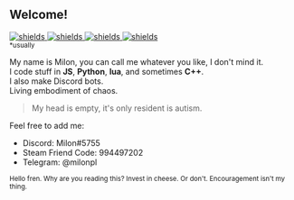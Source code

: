 ## Welcome!
[![shields](https://img.shields.io/badge/sleep-deprived-orange?style=for-the-badge) ![shields](https://img.shields.io/badge/powered%20by-coffee-orange?style=for-the-badge) ![shields](https://img.shields.io/badge/works-80%25%20of%20the%20time*-blue?style=for-the-badge) ![shields](https://img.shields.io/badge/The%20voices-are%20getting%20louder-yellow?style=for-the-badge)](https://shields.io/)\
<sub> *usually </sub>

My name is Milon, you can call me whatever you like, I don't mind it.\
I code stuff in **JS**, **Python**, **lua**, and sometimes **C++**.\
I also make Discord bots.\
Living embodiment of chaos.

> My head is empty, it's only resident is autism.

Feel free to add me:
* Discord: Milon#5755
* Steam Friend Code: 994497202
* Telegram: @milonpl



<sub> Hello fren. Why are you reading this? Invest in cheese. Or don't. Encouragement isn't my thing. </sub>
